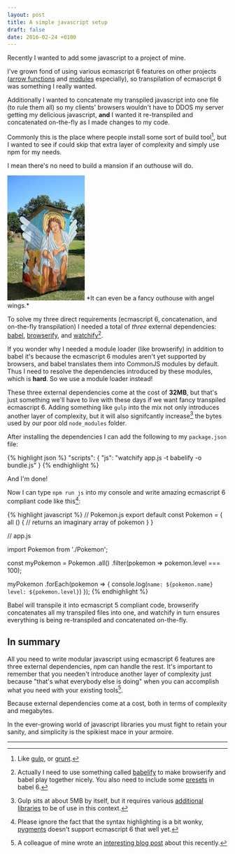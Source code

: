 ```yaml
---
layout: post
title: A simple javascript setup
draft: false
date: 2016-02-24 +0100
---
```


Recently I wanted to add some javascript to a project of mine. 

I've grown fond of using various ecmascript 6 features on other
projects ([arrow functions](https://strongloop.com/strongblog/an-introduction-to-javascript-es6-arrow-functions/) and [modules](https://eviltrout.com/2014/05/03/getting-started-with-es6.html) especially), so transpilation
of ecmascript 6 was something I really wanted.

Additionally I wanted to concatenate my transpiled javascript into one file 
(to rule them all) so my clients' browsers wouldn't have to 
DDOS my server getting my delicious javascript, **and** I wanted it
re-transpiled and concatenated on-the-fly as I made changes to my code.

Commonly this is the place where people install some sort of build tool[^1],
but I wanted to see if could skip that extra layer of complexity and simply
use npm for my needs.

I mean there's no need to build a mansion if an outhouse will do.

<img class="flex float-center" src="/public/images/posts/outhouse.jpg" />
*It can even be a fancy outhouse with angel wings.*

To solve my three direct requirements (ecmascript 6, concatenation, and on-the-fly 
transpilation) I needed a total of *three* external dependencies: [babel](https://babeljs.io),
[browserify](https://browserify.org), and [watchify](https://github.com/substack/watchify)[^2].

If you wonder why I needed a module loader (like browserify) in addition to babel it's because
the ecmascript 6 modules aren't yet supported by browsers, and babel translates them into
CommonJS modules by default. Thus I need to resolve the dependencies introduced by these
modules, which is **hard**. So we use a module loader instead!

These three external dependencies come at the cost of **32MB**, but that's just
something we'll have to live with these days if we want fancy transpiled 
ecmascript 6. Adding something like `gulp` into the mix not only introduces another
layer of complexity, but it will also signifcantly increase[^3] the bytes used by our
poor old `node_modules` folder.

After installing the dependencies I can add the following to my `package.json` file:

{% highlight json %}
"scripts": { 
  "js": "watchify app.js -t babelify -o bundle.js"
}
{% endhighlight %}

And I'm done!

Now I can type `npm run js` into my console and write amazing ecmascript 6 
compliant code like this[^4]:
 
{% highlight javascript %}
// Pokemon.js
export default const Pokemon = {
  all () {
    // returns an imaginary array of pokemon
  }
}

// app.js

import Pokemon from './Pokemon';

const myPokemon = Pokemon
    .all() 
    .filter(pokemon => pokemon.level === 100);

myPokemon
  .forEach(pokemon => {
    console.log(`name: ${pokemon.name} level: ${pokemon.level}`)
  });
{% endhighlight %}

Babel will transpile it into ecmascript 5 compliant code, browserify concatenates all
my transpiled files into one, and watchify in turn ensures everything is being re-transpiled
and concatenated on-the-fly.

## In summary

All you need to write modular javascript using ecmascript 6 features 
are three external dependencies, npm can handle the rest. It's important
to remember that you needen't introduce another layer of complexity just
because "that's what everybody else is doing" when you can accomplish
what you need with your existing tools[^5].

Because external dependencies come at a cost, both in terms of complexity and megabytes.

In the ever-growing world of javascript libraries you must fight
to retain your sanity, and simplicity is the spikiest mace in your armoire.

---

[^1]: Like [gulp](https://gulpjs.com), or [grunt](https://gruntjs.com).
[^2]: Actually I need to use something called [babelify](https://github.com/babel/babelify) to make browserify and babel play together nicely. You also need to include some [presets](https://babeljs.io/docs/plugins/#presets) in babel 6.
[^3]: Gulp sits at about 5MB by itself, but it requires various [additional libraries](https://github.com/gulpjs/gulp/blob/master/docs/recipes/browserify-transforms.md) to be of use in this context.
[^4]: Please ignore the fact that the syntax highlighting is a bit wonky, [pygments](https://pygments.org) doesn't support ecmascript 6 that well yet.
[^5]: A colleague of mine wrote an [interesting blog post](https://open.bekk.no/scaling-frontend-build-steps-by-necessity) about this recently.
